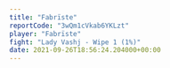 ```yaml
---
title: "Fabrïste"
reportCode: "3wQm1cVkab6YKLzt"
player: "Fabrïste"
fight: "Lady Vashj - Wipe 1 (1%)"
date: 2021-09-26T18:56:24.204000+00:00
---
```

